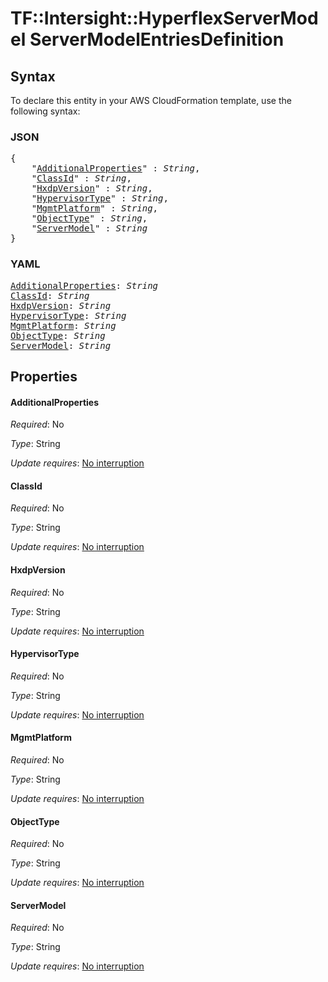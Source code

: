 # TF::Intersight::HyperflexServerModel ServerModelEntriesDefinition

## Syntax

To declare this entity in your AWS CloudFormation template, use the following syntax:

### JSON

<pre>
{
    "<a href="#additionalproperties" title="AdditionalProperties">AdditionalProperties</a>" : <i>String</i>,
    "<a href="#classid" title="ClassId">ClassId</a>" : <i>String</i>,
    "<a href="#hxdpversion" title="HxdpVersion">HxdpVersion</a>" : <i>String</i>,
    "<a href="#hypervisortype" title="HypervisorType">HypervisorType</a>" : <i>String</i>,
    "<a href="#mgmtplatform" title="MgmtPlatform">MgmtPlatform</a>" : <i>String</i>,
    "<a href="#objecttype" title="ObjectType">ObjectType</a>" : <i>String</i>,
    "<a href="#servermodel" title="ServerModel">ServerModel</a>" : <i>String</i>
}
</pre>

### YAML

<pre>
<a href="#additionalproperties" title="AdditionalProperties">AdditionalProperties</a>: <i>String</i>
<a href="#classid" title="ClassId">ClassId</a>: <i>String</i>
<a href="#hxdpversion" title="HxdpVersion">HxdpVersion</a>: <i>String</i>
<a href="#hypervisortype" title="HypervisorType">HypervisorType</a>: <i>String</i>
<a href="#mgmtplatform" title="MgmtPlatform">MgmtPlatform</a>: <i>String</i>
<a href="#objecttype" title="ObjectType">ObjectType</a>: <i>String</i>
<a href="#servermodel" title="ServerModel">ServerModel</a>: <i>String</i>
</pre>

## Properties

#### AdditionalProperties

_Required_: No

_Type_: String

_Update requires_: [No interruption](https://docs.aws.amazon.com/AWSCloudFormation/latest/UserGuide/using-cfn-updating-stacks-update-behaviors.html#update-no-interrupt)

#### ClassId

_Required_: No

_Type_: String

_Update requires_: [No interruption](https://docs.aws.amazon.com/AWSCloudFormation/latest/UserGuide/using-cfn-updating-stacks-update-behaviors.html#update-no-interrupt)

#### HxdpVersion

_Required_: No

_Type_: String

_Update requires_: [No interruption](https://docs.aws.amazon.com/AWSCloudFormation/latest/UserGuide/using-cfn-updating-stacks-update-behaviors.html#update-no-interrupt)

#### HypervisorType

_Required_: No

_Type_: String

_Update requires_: [No interruption](https://docs.aws.amazon.com/AWSCloudFormation/latest/UserGuide/using-cfn-updating-stacks-update-behaviors.html#update-no-interrupt)

#### MgmtPlatform

_Required_: No

_Type_: String

_Update requires_: [No interruption](https://docs.aws.amazon.com/AWSCloudFormation/latest/UserGuide/using-cfn-updating-stacks-update-behaviors.html#update-no-interrupt)

#### ObjectType

_Required_: No

_Type_: String

_Update requires_: [No interruption](https://docs.aws.amazon.com/AWSCloudFormation/latest/UserGuide/using-cfn-updating-stacks-update-behaviors.html#update-no-interrupt)

#### ServerModel

_Required_: No

_Type_: String

_Update requires_: [No interruption](https://docs.aws.amazon.com/AWSCloudFormation/latest/UserGuide/using-cfn-updating-stacks-update-behaviors.html#update-no-interrupt)

